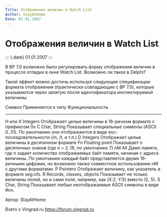```yaml
---
Title: Отображения величин в Watch List
Author: StayAtHome
Date: 01.01.2007
---
```



Отображения величин в Watch List
================================

::: {.date}
01.01.2007
:::

В BP 7.0 возможно было регулировать форму отображения величин в процессе
отладки в окне Watch List. Возможно ли такое в Delphi?

Такой эффект можно достичь используя следующие спецификации формата
отображения (практически совпадающие с BP 7.0), которые указываются
через запятую после идентификатора инспектируемой величины:

  Символ    Применяется к типу          Функциональность
  --------- --------------------------- --------------------------------------------------------------------------------------------------------------------------------------------------------------------------------------------------------------------------------
  H или X   Integers                    Отображает целые величины в 16-ричном формате с префиксом 0x
  C         Char, String                Показывает специальные символы (ASCII 0..31). По умолчанию они отображаются в виде esc-последовательности (/n, /t, и т.п.)
  D         Integers                    Отображает целые величины в десятичном формате
  Fn        Floating point              Показывает n десятичных знаков (где n = 2..18, по умолчанию 7)
  nM        All                         Дамп памяти, где n задает количество отображаемых байт памяти, начиная с адреса величины. По умолчанию каждый байт представляется двумя 16-ричными цифрами, но возможно также совместное использование nM с другими форматами.
  P         Pointers                    Отображает величину, как указатель в формате seg:ofs.
  R         Records, classes, objects   Показывает не только величины полей, но и сами поля, напрмер, как (X:2; Y:5) вместо (2, 5).
  S         Char, String                Показывает любые неотображаемые ASCII символы в виде #nn.

Автор: StayAtHome

Взято с Vingrad.ru <https://forum.vingrad.ru>

